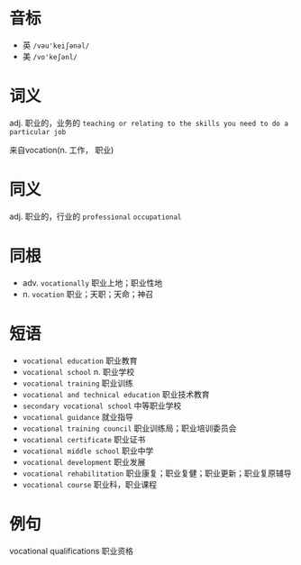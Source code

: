 # 音标

- 英 `/vəu'keiʃənəl/`
- 美 `/vo'keʃənl/`

# 词义

adj. 职业的，业务的
`teaching or relating to the skills you need to do a particular job`



来自vocation(n. 工作， 职业)

# 同义

adj. 职业的，行业的
`professional` `occupational`

# 同根

- adv. `vocationally` 职业上地；职业性地
- n. `vocation` 职业；天职；天命；神召

# 短语

- `vocational education` 职业教育
- `vocational school` n. 职业学校
- `vocational training` 职业训练
- `vocational and technical education` 职业技术教育
- `secondary vocational school` 中等职业学校
- `vocational guidance` 就业指导
- `vocational training council` 职业训练局；职业培训委员会
- `vocational certificate` 职业证书
- `vocational middle school` 职业中学
- `vocational development` 职业发展
- `vocational rehabilitation` 职业康复；职业复健；职业更新；职业复原辅导
- `vocational course` 职业科，职业课程

# 例句

vocational qualifications
职业资格


